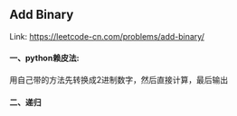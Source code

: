 ## Add Binary

Link: https://leetcode-cn.com/problems/add-binary/

#### 一、python赖皮法:

用自己带的方法先转换成2进制数字，然后直接计算，最后输出

#### 二、递归
